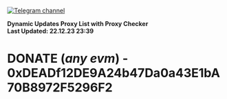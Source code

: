 [![Telegram channel](https://img.shields.io/endpoint?url=https://runkit.io/damiankrawczyk/telegram-badge/branches/master?url=https://t.me/n4z4v0d)](https://t.me/n4z4v0d) 

**Dynamic Updates Proxy List with Proxy Checker**  
**Last Updated: 22.12.23 23:39**

# DONATE (_any evm_) - 0xDEADf12DE9A24b47Da0a43E1bA70B8972F5296F2
